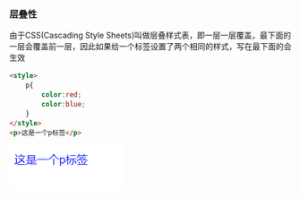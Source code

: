 ### 层叠性
由于CSS(Cascading Style Sheets)叫做层叠样式表，即一层一层覆盖，最下面的一层会覆盖前一层，因此如果给一个标签设置了两个相同的样式，写在最下面的会生效
```html
<style>
    p{
        color:red;
        color:blue;
    }
</style>
<p>这是一个p标签</p>
```
![层叠性代码结果](images/00-01.png)